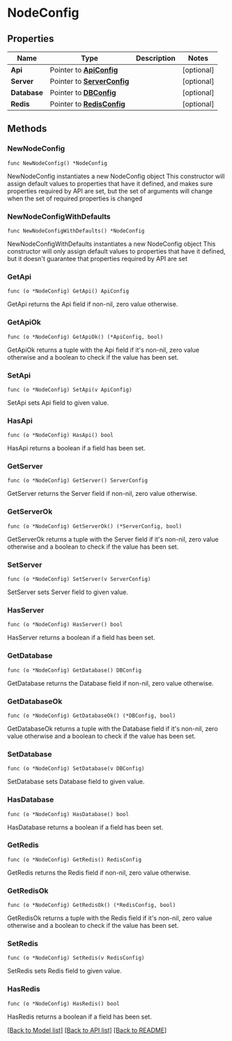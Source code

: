 # NodeConfig

## Properties

Name | Type | Description | Notes
------------ | ------------- | ------------- | -------------
**Api** | Pointer to [**ApiConfig**](ApiConfig.md) |  | [optional] 
**Server** | Pointer to [**ServerConfig**](ServerConfig.md) |  | [optional] 
**Database** | Pointer to [**DBConfig**](DBConfig.md) |  | [optional] 
**Redis** | Pointer to [**RedisConfig**](RedisConfig.md) |  | [optional] 

## Methods

### NewNodeConfig

`func NewNodeConfig() *NodeConfig`

NewNodeConfig instantiates a new NodeConfig object
This constructor will assign default values to properties that have it defined,
and makes sure properties required by API are set, but the set of arguments
will change when the set of required properties is changed

### NewNodeConfigWithDefaults

`func NewNodeConfigWithDefaults() *NodeConfig`

NewNodeConfigWithDefaults instantiates a new NodeConfig object
This constructor will only assign default values to properties that have it defined,
but it doesn't guarantee that properties required by API are set

### GetApi

`func (o *NodeConfig) GetApi() ApiConfig`

GetApi returns the Api field if non-nil, zero value otherwise.

### GetApiOk

`func (o *NodeConfig) GetApiOk() (*ApiConfig, bool)`

GetApiOk returns a tuple with the Api field if it's non-nil, zero value otherwise
and a boolean to check if the value has been set.

### SetApi

`func (o *NodeConfig) SetApi(v ApiConfig)`

SetApi sets Api field to given value.

### HasApi

`func (o *NodeConfig) HasApi() bool`

HasApi returns a boolean if a field has been set.

### GetServer

`func (o *NodeConfig) GetServer() ServerConfig`

GetServer returns the Server field if non-nil, zero value otherwise.

### GetServerOk

`func (o *NodeConfig) GetServerOk() (*ServerConfig, bool)`

GetServerOk returns a tuple with the Server field if it's non-nil, zero value otherwise
and a boolean to check if the value has been set.

### SetServer

`func (o *NodeConfig) SetServer(v ServerConfig)`

SetServer sets Server field to given value.

### HasServer

`func (o *NodeConfig) HasServer() bool`

HasServer returns a boolean if a field has been set.

### GetDatabase

`func (o *NodeConfig) GetDatabase() DBConfig`

GetDatabase returns the Database field if non-nil, zero value otherwise.

### GetDatabaseOk

`func (o *NodeConfig) GetDatabaseOk() (*DBConfig, bool)`

GetDatabaseOk returns a tuple with the Database field if it's non-nil, zero value otherwise
and a boolean to check if the value has been set.

### SetDatabase

`func (o *NodeConfig) SetDatabase(v DBConfig)`

SetDatabase sets Database field to given value.

### HasDatabase

`func (o *NodeConfig) HasDatabase() bool`

HasDatabase returns a boolean if a field has been set.

### GetRedis

`func (o *NodeConfig) GetRedis() RedisConfig`

GetRedis returns the Redis field if non-nil, zero value otherwise.

### GetRedisOk

`func (o *NodeConfig) GetRedisOk() (*RedisConfig, bool)`

GetRedisOk returns a tuple with the Redis field if it's non-nil, zero value otherwise
and a boolean to check if the value has been set.

### SetRedis

`func (o *NodeConfig) SetRedis(v RedisConfig)`

SetRedis sets Redis field to given value.

### HasRedis

`func (o *NodeConfig) HasRedis() bool`

HasRedis returns a boolean if a field has been set.


[[Back to Model list]](../README.md#documentation-for-models) [[Back to API list]](../README.md#documentation-for-api-endpoints) [[Back to README]](../README.md)


